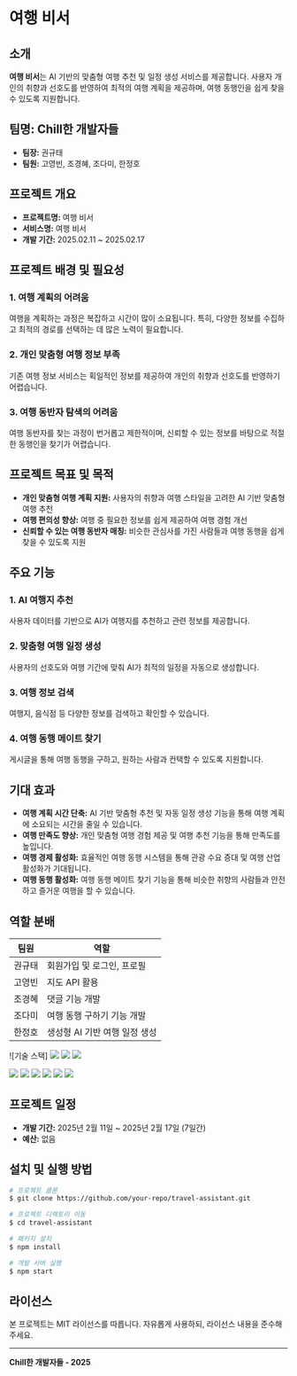 # 여행 비서

## 소개
**여행 비서**는 AI 기반의 맞춤형 여행 추천 및 일정 생성 서비스를 제공합니다. 사용자 개인의 취향과 선호도를 반영하여 최적의 여행 계획을 제공하며, 여행 동행인을 쉽게 찾을 수 있도록 지원합니다.

## 팀명: Chill한 개발자들

- **팀장:** 권규태  
- **팀원:** 고영빈, 조경혜, 조다미, 한정호  

## 프로젝트 개요

- **프로젝트명:** 여행 비서  
- **서비스명:** 여행 비서  
- **개발 기간:** 2025.02.11 ~ 2025.02.17  

## 프로젝트 배경 및 필요성

### 1. 여행 계획의 어려움
여행을 계획하는 과정은 복잡하고 시간이 많이 소요됩니다. 특히, 다양한 정보를 수집하고 최적의 경로를 선택하는 데 많은 노력이 필요합니다.

### 2. 개인 맞춤형 여행 정보 부족
기존 여행 정보 서비스는 획일적인 정보를 제공하여 개인의 취향과 선호도를 반영하기 어렵습니다.

### 3. 여행 동반자 탐색의 어려움
여행 동반자를 찾는 과정이 번거롭고 제한적이며, 신뢰할 수 있는 정보를 바탕으로 적절한 동행인을 찾기가 어렵습니다.

## 프로젝트 목표 및 목적

- **개인 맞춤형 여행 계획 지원:** 사용자의 취향과 여행 스타일을 고려한 AI 기반 맞춤형 여행 추천
- **여행 편의성 향상:** 여행 중 필요한 정보를 쉽게 제공하여 여행 경험 개선
- **신뢰할 수 있는 여행 동반자 매칭:** 비슷한 관심사를 가진 사람들과 여행 동행을 쉽게 찾을 수 있도록 지원

## 주요 기능

### 1. AI 여행지 추천
사용자 데이터를 기반으로 AI가 여행지를 추천하고 관련 정보를 제공합니다.

### 2. 맞춤형 여행 일정 생성
사용자의 선호도와 여행 기간에 맞춰 AI가 최적의 일정을 자동으로 생성합니다.

### 3. 여행 정보 검색
여행지, 음식점 등 다양한 정보를 검색하고 확인할 수 있습니다.

### 4. 여행 동행 메이트 찾기
게시글을 통해 여행 동행을 구하고, 원하는 사람과 컨택할 수 있도록 지원합니다.

## 기대 효과

- **여행 계획 시간 단축:** AI 기반 맞춤형 추천 및 자동 일정 생성 기능을 통해 여행 계획에 소요되는 시간을 줄일 수 있습니다.
- **여행 만족도 향상:** 개인 맞춤형 여행 경험 제공 및 여행 추천 기능을 통해 만족도를 높입니다.
- **여행 경제 활성화:** 효율적인 여행 동행 시스템을 통해 관광 수요 증대 및 여행 산업 활성화가 기대됩니다.
- **여행 동행 활성화:** 여행 동행 메이트 찾기 기능을 통해 비슷한 취향의 사람들과 안전하고 즐거운 여행을 할 수 있습니다.

## 역할 분배

| 팀원   | 역할                             |
|--------|----------------------------------|
| 권규태 | 회원가입 및 로그인, 프로필        |
| 고영빈 | 지도 API 활용                    |
| 조경혜 | 댓글 기능 개발                   |
| 조다미 | 여행 동행 구하기 기능 개발         |
| 한정호 | 생성형 AI 기반 여행 일정 생성     |

![기술 스택]
  <img src="https://img.shields.io/badge/html5-E34F26?style=for-the-badge&logo=html5&logoColor=white"> 
  <img src="https://img.shields.io/badge/css-1572B6?style=for-the-badge&logo=css3&logoColor=white"> 
  <img src="https://img.shields.io/badge/javascript-F7DF1E?style=for-the-badge&logo=javascript&logoColor=black"> 
  
  <img src="https://img.shields.io/badge/supabase-E34F26?style=for-the-badge&logo=supabase&logoColor=white">
  
  <img src="https://img.shields.io/badge/node.js-339933?style=for-the-badge&logo=Node.js&logoColor=white">
  <img src="https://img.shields.io/badge/express-000000?style=for-the-badge&logo=express&logoColor=white">
  
  <img src="https://img.shields.io/badge/bootstrap-7952B3?style=for-the-badge&logo=bootstrap&logoColor=white">

  <img src="https://img.shields.io/badge/github-181717?style=for-the-badge&logo=github&logoColor=white">
  <img src="https://img.shields.io/badge/git-F05032?style=for-the-badge&logo=git&logoColor=white">

## 프로젝트 일정

- **개발 기간:** 2025년 2월 11일 ~ 2025년 2월 17일 (7일간)
- **예산:** 없음

## 설치 및 실행 방법
```bash
# 프로젝트 클론
$ git clone https://github.com/your-repo/travel-assistant.git

# 프로젝트 디렉토리 이동
$ cd travel-assistant

# 패키지 설치
$ npm install

# 개발 서버 실행
$ npm start
```

## 라이선스
본 프로젝트는 MIT 라이선스를 따릅니다. 자유롭게 사용하되, 라이선스 내용을 준수해주세요.

---

**Chill한 개발자들 - 2025**
